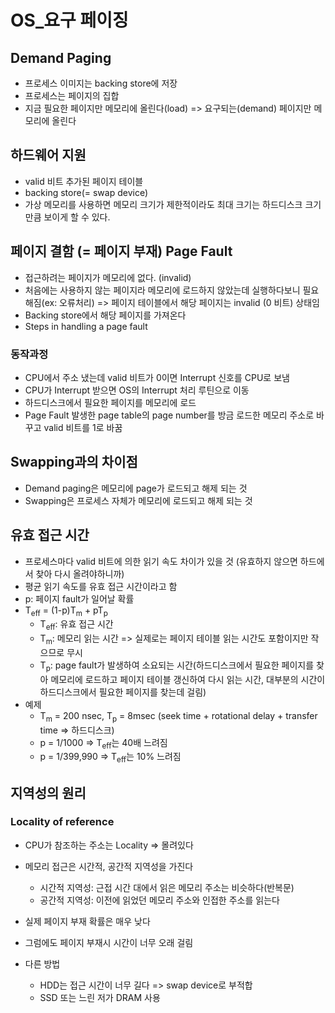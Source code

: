 # OS_요구 페이징

## Demand Paging

- 프로세스 이미지는 backing store에 저장
- 프로세스는 페이지의 집합
- 지금 필요한 페이지만 메모리에 올린다(load) => 요구되는(demand) 페이지만 메모리에 올린다



## 하드웨어 지원

- valid 비트 추가된 페이지 테이블
- backing store(= swap device)
- 가상 메모리를 사용하면 메모리 크기가 제한적이라도 최대 크기는 하드디스크 크기만큼 보이게 할 수 있다.



## 페이지 결함 (= 페이지 부재) Page Fault

- 접근하려는 페이지가 메모리에 없다. (invalid)
- 처음에는 사용하지 않는 페이지라 메모리에 로드하지 않았는데 실행하다보니 필요해짐(ex: 오류처리) => 페이지 테이블에서 해당 페이지는 invalid (0 비트) 상태임
- Backing store에서 해당 페이지를 가져온다
- Steps in handling a page fault



### 동작과정

- CPU에서 주소 냈는데 valid 비트가 0이면 Interrupt 신호를 CPU로 보냄
- CPU가 Interrupt 받으면 OS의 Interrupt 처리 루틴으로 이동
- 하드디스크에서 필요한 페이지를 메모리에 로드
- Page Fault 발생한 page table의 page number를 방금 로드한 메모리 주소로 바꾸고 valid 비트를 1로 바꿈



## Swapping과의 차이점

- Demand paging은 메모리에 page가 로드되고 해제 되는 것
- Swapping은 프로세스 자체가 메모리에 로드되고 해제 되는 것



## 유효 접근 시간

- 프로세스마다 valid 비트에 의한 읽기 속도 차이가 있을 것 (유효하지 않으면 하드에서 찾아 다시 올려야하니까)
- 평균 읽기 속도를 유효 접근 시간이라고 함
- p: 페이지 fault가 일어날 확률
- T<sub>eff</sub> = (1-p)T<sub>m</sub> + pT<sub>p</sub>
  - T<sub>eff</sub>: 유효 접근 시간
  - T<sub>m</sub>: 메모리 읽는 시간 => 실제로는 페이지 테이블 읽는 시간도 포함이지만 작으므로 무시
  - T<sub>p</sub>: page fault가 발생하여 소요되는 시간(하드디스크에서 필요한 페이지를 찾아 메모리에 로드하고 페이지 테이블 갱신하여 다시 읽는 시간, 대부분의 시간이 하드디스크에서 필요한 페이지를 찾는데 걸림)
- 예제
  - T<sub>m</sub> = 200 nsec, T<sub>p</sub> = 8msec (seek time + rotational delay + transfer time => 하드디스크)
  - p = 1/1000 => T<sub>eff</sub>는 40배 느려짐
  - p = 1/399,990 => T<sub>eff</sub>는 10% 느려짐



## 지역성의 원리

### Locality of reference

- CPU가 참조하는 주소는 Locality => 몰려있다

- 메모리 접근은 시간적, 공간적 지역성을 가진다 
  - 시간적 지역성: 근접 시간 대에서 읽은 메모리 주소는 비슷하다(반복문)
  - 공간적 지역성: 이전에 읽었던 메모리 주소와 인접한 주소를 읽는다
- 실제 페이지 부재 확률은 매우 낮다
- 그럼에도 페이지 부재시 시간이 너무 오래 걸림
- 다른 방법
  - HDD는 접근 시간이 너무 길다 => swap device로 부적합
  - SSD 또는 느린 저가 DRAM 사용



